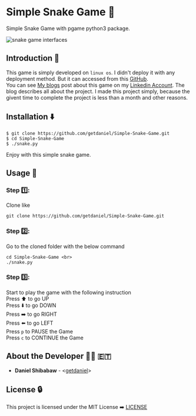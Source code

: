 # Simple Snake Game :snake:
Simple Snake Game with pgame python3 package.

![snake game interfaces](https://github.com/getdaniel/Simple-Snake-Game/blob/main/dist/images/snake.png)

## Introduction :door:
This game is simply developed on `linux os`. I didn't deploy it with any deployment method. But it can accessed from this [GitHub](git@github.com:getdaniel/Simple-Snake-Game.git). <br>
You can see [My blogs](https://www.linkedin.com/pulse/simple-snake-game-pygame-daniel-getaneh) post about this game on my [Linkedin Account](https://www.linkedin.com/in/daniel-getaneh-50b459175/). The blog describes all about the project. I made this project simply, because the givent time to complete the project is less than a month and other reasons.

## Installation :arrow_down:
```
$ git clone https://github.com/getdaniel/Simple-Snake-Game.git
$ cd Simple-Snake-Game
$ ./snake.py
```
Enjoy with this simple snake game.

## Usage :horse_racing:
### Step :one::
Clone like 
```
git clone https://github.com/getdaniel/Simple-Snake-Game.git
```
### Step :two::
Go to the cloned folder with the below command
```
cd Simple-Snake-Game <br>
./snake.py
```
### Step :three::
Start to play the game with the following instruction <br>
Press :arrow_up: to go UP <br>
Press :arrow_down: to go DOWN <br>
Press :arrow_right: to go RIGHT <br>
Press :arrow_left: to go LEFT <br>
Press `p` to PAUSE the Game <br>
Press `c` to CONTINUE the Game <br>

## About the Developer :man_technologist: :ethiopia:
* **Daniel Shibabaw** - <[getdaniel](https://github.com/getdaniel/)>

## License :lock:
This project is licensed under the MIT License :arrow_right: [LICENSE](https://github.com/getdaniel/Simple-Snake-Game/blob/main/LICENSE)
